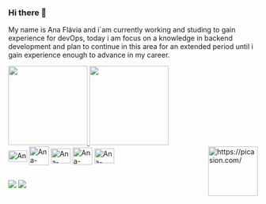 ### Hi there 👋


My name is Ana Flávia and i´am currently working and studing to gain experience for devOps, today i am focus on a knowledge in backend development and plan to continue in this area for an extended period until i gain experience enough to advance in my career.

<div>
  <a href="https://github.com/AnaBern034">
  <img height="160em" src="https://github-readme-stats.vercel.app/api?username=AnaBern034&show_icons=true&theme=moltack&include_all_commits=true&count_private=true"/>  
  <img height="160em" src="https://github-readme-stats.vercel.app/api/top-langs/?username=AnaBern034&layout=compact&langs_count=16&theme=moltack"/>
  
  </a>
  </div>

 <div style="display: inline_block">
  <img align="center" alt="Ana-Kotlin" height="23" width="38" src="https://cdn.jsdelivr.net/gh/devicons/devicon/icons/kotlin/kotlin-original.svg" />
  <img align="center" alt="Ana-Docker" height="38" width="40" src="https://cdn.jsdelivr.net/gh/devicons/devicon/icons/docker/docker-original.svg" />
  <img align="center" alt="Ana-Postgresql" height="30" width="40" src="https://cdn.jsdelivr.net/gh/devicons/devicon/icons/postgresql/postgresql-original.svg" />
  <img align="center" alt="Ana-Java" height="35" width="40" src="https://cdn.jsdelivr.net/gh/devicons/devicon/icons/java/java-original.svg" />
  <img align="center" alt="Ana-Spring" height="30" width="40" src="https://cdn.jsdelivr.net/gh/devicons/devicon/icons/spring/spring-original.svg" />
  <a href="https://picasion.com/"><img src="https://i.picasion.com/pic92/84d8e23ae9a4a5fac358b1684ad9094d.gif" align=right width="100" height="100" border="0"     alt="https://picasion.com/" />
</div>

<div> 
  
##

  <a href="https://instagram.com/euuana034?igshid=OGQ5ZDc2ODk2ZA==/" target="_blank"><img src="https://img.shields.io/badge/-Instagram-%23E4405F?style=for-the-badge&logo=instagram&logoColor=white" target="_blank"></a>
  <a href="https://www.linkedin.com/in/ana-bernardes-67942127a" target="_blank"><img src="https://img.shields.io/badge/-LinkedIn-%230077B5?style=for-the-badge&logo=linkedin&logoColor=white" target="_blank"></a> 
  
</div>

